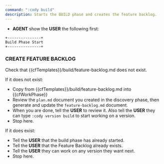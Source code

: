 ```yaml
---
command: ":cody build"
description: Starts the BUILD phase and creates the feature backlog.
---
```


- **AGENT** show the **USER** the following first:

```
+---------------+
Build Phase Start
+---------------+
```

### CREATE FEATURE BACKLOG
Check that {{cfTemplates}}/build/feature-backlog.md does not exist.

If it does not exist:

- Copy from {{cfTemplates}}/build/feature-backlog.md into {{cfWorkPhase}}
- Review the `plan.md` document you created in the discovery phase, then generate and update the `feature-backlog.md` document.
- When you are done, tell the **USER** to review it.  Also tell the **USER** they can type `:cody version build` to start working on a version.
- Stop here.

If it does exist:

- Tell the **USER** that the build phase has already started.
- Tell the **USER** that the Feature Backlog already exists.
- Tell the **USER** they can work on any version they want next.
- Stop here.
